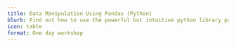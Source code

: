 ```yaml
---
title: Data Manipulation Using Pandas (Python)
blurb: Find out how to use the powerful but intuitive python library pandas to explore your data and transform it ready for modelling or machine learning.
icon: table
format: One day workshop
---
```

